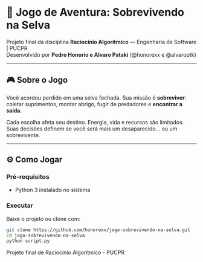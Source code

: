 # 🌿 Jogo de Aventura: Sobrevivendo na Selva

Projeto final da disciplina **Raciocínio Algorítmico** — Engenharia de Software | PUCPR  
Desenvolvido por **Pedro Honorio e Alvaro Pataki** (@honorexx e @alvaroptk)

---

## 🎮 Sobre o Jogo

Você acordou perdido em uma selva fechada. Sua missão é **sobreviver**:  
coletar suprimentos, montar abrigo, fugir de predadores e **encontrar a saída**.

Cada escolha afeta seu destino. Energia, vida e recursos são limitados.  
Suas decisões definem se você será mais um desaparecido… ou um sobrevivente.

---

## ⚙️ Como Jogar

### Pré-requisitos
- Python 3 instalado no sistema

### Executar
Baixe o projeto ou clone com:

```bash
git clone https://github.com/honorexx/jogo-sobrevivendo-na-selva.git
cd jogo-sobrevivendo-na-selva
python script.py
```

Projeto final de Raciocínio Algorítmico - PUCPR
